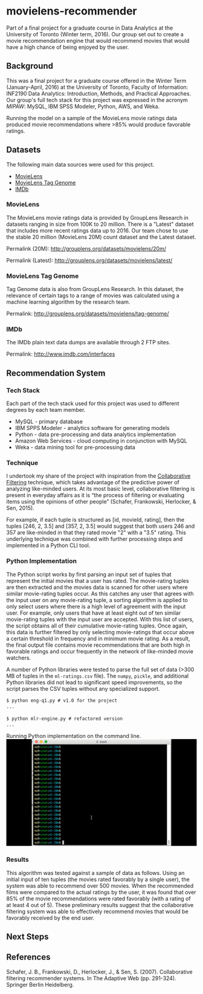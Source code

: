 # movielens-recommender

Part of a final project for a graduate course in Data Analytics at the University of Toronto (Winter term, 2016). Our group set out to create a movie recommendation engine that would recommend movies that would have a high chance of being enjoyed by the user.

## Background

This was a final project for a graduate course offered in the Winter Term (January-April, 2016) at the University of Toronto, Faculty of Information: INF2190 Data Analytics: Introduction, Methods, and Practical Approaches. Our group's full tech stack for this project was expressed in the acronym *MIPAW*: MySQL, IBM SPSS Modeler, Python, AWS, and Weka.

Running the model on a sample of the MovieLens movie ratings data produced movie recommendations where >85% would produce favorable ratings.

## Datasets

The following main data sources were used for this project.

- [MovieLens](http://grouplens.org/datasets/movielens/)
- [MovieLens Tag Genome](http://grouplens.org/datasets/movielens/tag-genome/)
- [IMDb](http://www.imdb.com/interfaces)

### MovieLens 

The MovieLens movie ratings data is provided by GroupLens Research in datasets ranging in size from 100K to 20 million. There is a "Latest" dataset that includes more recent ratings data up to 2016. Our team chose to use the stable 20 million (MovieLens 20M) count dataset and the Latest dataset.

Permalink (20M): http://grouplens.org/datasets/movielens/20m/

Permalink (Latest): http://grouplens.org/datasets/movielens/latest/

### MovieLens Tag Genome

Tag Genome data is also from GroupLens Research. In this dataset, the relevance of certain tags to a range of movies was calculated using a machine learning algorithm by the research team.

Permalink: http://grouplens.org/datasets/movielens/tag-genome/

### IMDb

The IMDb plain text data dumps are available through 2 FTP sites. 

Permalink: http://www.imdb.com/interfaces


## Recommendation System

### Tech Stack

Each part of the tech stack used for this project was used to different degrees by each team member. 

- MySQL - primary database
- IBM SPPS Modeler - analytics software for generating models
- Python - data pre-processing and data analytics implementation
- Amazon Web Services - cloud computing in conjunction with MySQL
- Weka - data mining tool for pre-processing data

### Technique

I undertook my share of the project with inspiration from the [Collaborative Filtering](https://en.wikipedia.org/wiki/Collaborative_filtering) technique, which takes advantage of the predictive power of analyzing like-minded users. 
At its most basic level, collaborative filtering is present in everyday affairs as it is “the process of filtering or evaluating items using the opinions of other people” (Schafer, Frankowski, Herlocker, & Sen, 2015).

For example, if each tuple is structured as [id, movieId, rating], then the tuples [246, 2, 3.5] and [357, 2, 3.5] would suggest that both users 246 and 357 are like-minded in that they rated movie "2" with a "3.5" rating. 
This underlying technique was combined with further processing steps and implemented in a Python CLI tool.

### Python Implementation

The Python script works by first parsing an input set of tuples that represent the initial movies that a user has rated. 
The movie-rating tuples are then extracted and the movies data is scanned for other users where similar movie-rating tuples occur. 
As this catches any user that agrees with the input user on any movie-rating tuple, a sorting algorithm is applied to only select users where there is a high level of agreement with the input user. 
For example, only users that have at least eight out of ten similar movie-rating tuples with the input user are accepted. 
With this list of users, the script obtains all of their cumulative movie-rating tuples. 
Once again, this data is further filtered by only selecting movie-ratings that occur above a certain threshold in frequency and in minimum movie rating. 
As a result, the final output file contains movie recommendations that are both high in favorable ratings and occur frequently in the network of like-minded movie watchers.

A number of Python libraries were tested to parse the full set of data (>300 MB of tuples in the `ml-ratings.csv` file). The `numpy`, `pickle`, and additional Python libraries did not lead to significant speed improvements, so the script parses the CSV tuples without any specialized support.


```
$ python eng-q1.py # v1.0 for the project
...

$ python mlr-engine.py # refactored version
...
```

Running Python implementation on the command line.
![Python CLI GIF](/docs/eng-py2.gif)


### Results

This algorithm was tested against a sample of data as follows. 
Using an initial input of ten tuples (the movies rated favorably by a single user), the system was able to recommend over 500 movies. 
When the recommended films were compared to the actual ratings by the user, it was found that over 85% of the movie recommendations were rated favorably (with a rating of at least 4 out of 5). 
These preliminary results suggest that the collaborative filtering system was able to effectively recommend movies that would be favorably received by the end user. 


## Next Steps


## References

Schafer, J. B., Frankowski, D., Herlocker, J., & Sen, S. (2007). Collaborative filtering recommender systems. In The Adaptive Web (pp. 291-324). Springer Berlin Heidelberg.

